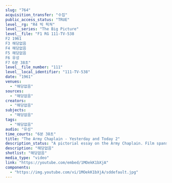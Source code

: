 ```yaml
---
slug: "764"
acquisition_transfer: "수집"
public_access_status: "TRUE"
level__rg: "R4 빅 픽쳐"
level__series: "The Big Picture"
level__file: "F1 RG 111-TV-538
F2 1961
F3 해당없음
F4 해당없음
F5 해당없음
F6 유성
F7 6분 38초"
level__file_number: "111"
level__local_identifier: "111-TV-538"
date: "1961"
venues: 
  - "해당없음"
sources: 
  - "해당없음"
creators: 
  - "해당없음"
subjects: 
  - "해당없음"
tags: 
  - "해당없음"
audio: "유성"
time_courts: "6분 38초"
title: "The Army Chaplain - Yesterday and Today 2"
description_status: "A pictorial essay on the Army Chaplain. Film spans all Americans wars from the Revolutionary to the Korean War, and emphasizes the Chaplain`s role as a spiritual leader."
description: "해당없음"
shotlist: "해당없음"
media_type: "video"
link: "https://youtube.com/embed/1MOekK1bXjA"
components: 
  - "https://img.youtube.com/vi/1MOekK1bXjA/sddefault.jpg"
---
```

